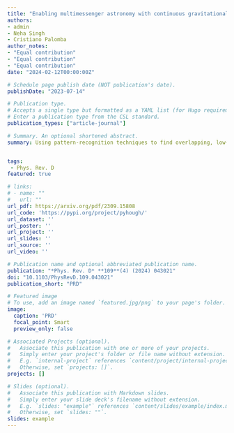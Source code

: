 ```yaml
---
title: "Enabling multimessenger astronomy with continuous gravitational waves: Early warning and sky localization of binary neutron stars in the Einstein Telescope"
authors:
- admin
- Neha Singh
- Cristiano Palomba
author_notes:
- "Equal contribution"
- "Equal contribution"
- "Equal contribution"
date: "2024-02-12T00:00:00Z"

# Schedule page publish date (NOT publication's date).
publishDate: "2023-07-14"

# Publication type.
# Accepts a single type but formatted as a YAML list (for Hugo requirements).
# Enter a publication type from the CSL standard.
publication_types: ["article-journal"]

# Summary. An optional shortened abstract.
summary: Using pattern-recognition techniques to find overlapping, low-frequency signals from inspiraling neutron stars to warn astronomers of their merger.


tags:
 - Phys. Rev. D
featured: true

# links:
# - name: ""
#   url: ""
url_pdf: https://arxiv.org/pdf/2309.15808
url_code: 'https://pypi.org/project/pyhough/'
url_dataset: ''
url_poster: ''
url_project: ''
url_slides: ''
url_source: ''
url_video: ''

# Publication name and optional abbreviated publication name.
publication: "*Phys. Rev. D* **109**(4) (2024) 043021"
doi: "10.1103/PhysRevD.109.043021"
publication_short: "PRD"

# Featured image
# To use, add an image named `featured.jpg/png` to your page's folder. 
image:
  caption: 'PRD'
  focal_point: Smart
  preview_only: false

# Associated Projects (optional).
#   Associate this publication with one or more of your projects.
#   Simply enter your project's folder or file name without extension.
#   E.g. `internal-project` references `content/project/internal-project/index.md`.
#   Otherwise, set `projects: []`.
projects: []

# Slides (optional).
#   Associate this publication with Markdown slides.
#   Simply enter your slide deck's filename without extension.
#   E.g. `slides: "example"` references `content/slides/example/index.md`.
#   Otherwise, set `slides: ""`.
slides: example
---
```

